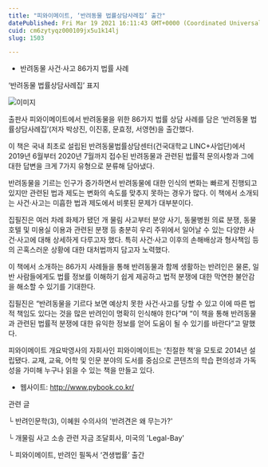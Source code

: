 ```yaml
---
title: "피와이메이트, ‘반려동물 법률상담사례집’ 출간"
datePublished: Fri Mar 19 2021 16:11:43 GMT+0000 (Coordinated Universal Time)
cuid: cm6zytyqz000109jx5u1k14lj
slug: 1503

---
```



- 반려동물 사건·사고 86가지 법률 사례

‘반려동물 법률상담사례집’ 표지

![이미지](https://cdn.hashnode.com/res/hashnode/image/upload/v1739247123492/157b49e4-11e6-4339-ad3d-bde2dfa742ea.jpeg)

출판사 피와이메이트에서 반려동물을 위한 86가지 법률 상담 사례를 담은 ‘반려동물 법률상담사례집’(저자 박상진, 이진홍, 문효정, 서영현)을 출간했다.

이 책은 국내 최초로 설립된 반려동물법률상담센터(건국대학교 LINC+사업단)에서 2019년 6월부터 2020년 7월까지 접수된 반려동물과 관련된 법률적 문의사항과 그에 대한 답변을 크게 7가지 유형으로 분류해 담아냈다.

반려동물을 기르는 인구가 증가하면서 반려동물에 대한 인식의 변화는 빠르게 진행되고 있지만 관련된 법과 제도는 변화의 속도를 맞추지 못하는 경우가 많다. 이 책에서 소개되는 사건·사고는 미흡한 법과 제도에서 비롯된 문제가 대부분이다.

집필진은 여러 차례 화제가 됐던 개 물림 사고부터 분양 사기, 동물병원 의료 분쟁, 동물 호텔 및 미용실 이용과 관련된 분쟁 등 충분히 우리 주위에서 일어날 수 있는 다양한 사건·사고에 대해 상세하게 다루고자 했다. 특히 사건·사고 이후의 손해배상과 형사책임 등의 곤혹스러운 상황에 대한 대처법까지 담고자 노력했다.

이 책에서 소개하는 86가지 사례들을 통해 반려동물과 함께 생활하는 반려인은 물론, 일반 사람들에게도 법률 정보를 이해하기 쉽게 제공하고 법적 분쟁에 대한 막연한 불안감을 해소할 수 있기를 기대한다.

집필진은 “반려동물을 기르다 보면 예상치 못한 사건·사고를 당할 수 있고 이에 따른 법적 책임도 있다는 것을 많은 반려인이 명확히 인식해야 한다”며 “이 책을 통해 반려동물과 관련된 법률적 분쟁에 대한 유익한 정보를 얻어 도움이 될 수 있기를 바란다”고 말했다.

피와이메이트 개요박영사의 자회사인 피와이메이트는 ‘친절한 책’을 모토로 2014년 설립됐다. 교재, 교육, 어학 및 인문 분야의 도서를 중심으로 콘텐츠의 학습 편의성과 가독성을 가미해 누구나 읽을 수 있는 책을 만들고 있다.

- 웹사이트: http://www.pybook.co.kr/

관련 글

└ 반려인문학(3), 이혜원 수의사의 '반려견은 왜 무는가?'

└ 개물림 사고 소송 관련 자금 조달회사, 미국의 'Legal-Bay'

└ 피와이메이트, 반려인 필독서 ‘견생법률’ 출간